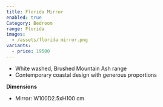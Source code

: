 ```yaml
---
title: Florida Mirror
enabled: true
Category: Bedroom
range: Florida
images:
  - /assets/florida mirror.png
variants:
  - price: 19500
---
```

* White washed, Brushed Mountain Ash range
* Contemporary coastal design with generous proportions


**Dimensions**
* Mirror: W100D2.5xH100 cm
